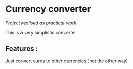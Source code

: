 # Currency converter
*Project realised as practical work*


This is a very simplistic converter

## Features : 
Just convert euros to other currencies (not the other way)
